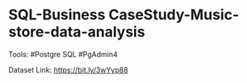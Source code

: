 # SQL-Business CaseStudy-Music-store-data-analysis
Tools:
#Postgre SQL
#PgAdmin4

Dataset Link: https://bit.ly/3wYyp88


